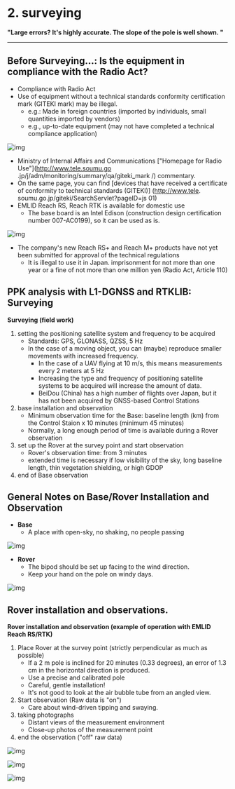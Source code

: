 # 2. surveying

**"Large errors? It's highly accurate. The slope of the pole is well shown. "**

---

## Before Surveying...: **Is the equipment in compliance with the Radio Act**?

- Compliance with Radio Act
- Use of equipment without a technical standards conformity certification mark (GITEKI mark) may be illegal.
  - e.g.: Made in foreign countries (imported by individuals, small quantities imported by vendors)
  - e.g., up-to-date equipment (may not have completed a technical compliance application)

![img](./pic/1.png)

  - Ministry of Internal Affairs and Communications ["Homepage for Radio Use"](http://www.tele.soumu.go .jp/j/adm/monitoring/summary/qa/giteki_mark /) commentary.
- On the same page, you can find [devices that have received a certificate of conformity to technical standards (GITEKI)] (http://www.tele. soumu.go.jp/giteki/SearchServlet?pageID=js 01) 
- EMLID Reach RS, Reach RTK is available for domestic use
  - The base board is an Intel Edison (construction design certification number 007-AC0199), so it can be used as is.

![img](./pic/2.png)

- The company's new Reach RS+ and Reach M+ products have not yet been submitted for approval of the technical regulations
  - It is illegal to use it in Japan. imprisonment for not more than one year or a fine of not more than one million yen (Radio Act, Article 110)

## PPK analysis with L1-DGNSS and RTKLIB: Surveying
**Surveying (field work)**
1. setting the positioning satellite system and frequency to be acquired
    - Standards: GPS, GLONASS, QZSS, 5 Hz
    - In the case of a moving object, you can (maybe) reproduce smaller movements with increased frequency.
      - In the case of a UAV flying at 10 m/s, this means measurements every 2 meters at 5 Hz
      - Increasing the type and frequency of positioning satellite systems to be acquired will increase the amount of data.
      - BeiDou (China) has a high number of flights over Japan, but it has not been acquired by GNSS-based Control Stations
2. base installation and observation
    - Minimum observation time for the Base: baseline length (km) from the Control Staion x 10 minutes (minimum 45 minutes)
    - Normally, a long enough period of time is available during a Rover observation
3. set up the Rover at the survey point and start observation
    - Rover's observation time: from 3 minutes
    - extended time is necessary if low visibility of the sky, long baseline length, thin vegetation shielding, or high GDOP
4. end of Base observation

## General Notes on Base/Rover Installation and Observation
- **Base**
  - A place with open-sky, no shaking, no people passing

![img](./pic/3.png)

- **Rover**
    - The bipod should be set up facing to the wind direction.
    - Keep your hand on the pole on windy days.

![img](./pic/4.png)

## Rover installation and observations.
**Rover installation and observation (example of operation with EMLID Reach RS/RTK)**
1. Place Rover at the survey point (strictly perpendicular as much as possible)
    - If a 2 m pole is inclined for 20 minutes (0.33 degrees), an error of 1.3 cm in the horizontal direction is produced.
    - Use a precise and calibrated pole
    - Careful, gentle installation!
    - It's not good to look at the air bubble tube from an angled view.
2. Start observation (Raw data is "on")
    - Care about wind-driven tipping and swaying.
3. taking photographs
    - Distant views of the measurement environment
    - Close-up photos of the measurement point
4. end the observation ("off" raw data)

![img](./pic/5.png)

![img](./pic/6.png)

![img](./pic/7.png)
